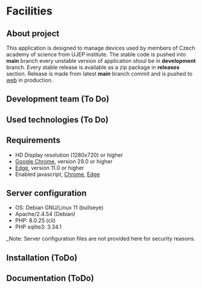 # Facilities

## About project
This application is designed to manage devices used by members of Czech academy of science from UJEP institute. The stable code is pushed into **main** branch every unstable version of application shoul be in **development** branch. Every stable release is available as a zip package in **releases** section. Release is made from latest **main** branch commit and is pushed to [web](https://facility.ujep.cz) in production.

## Development team (To Do)

## Used technologies (To Do)

## Requirements
- HD Display resolution (1280x720) or higher
- [Google Chrome](https://www.google.com/intl/cs_CZ/chrome/), version 29.0 or higher
- [Edge](https://www.microsoft.com/cs-cz/edge?form=MA13FJ#evergreen), version 11.0 or higher
- Enabled javascript, [Chrome](https://support.google.com/adsense/answer/12654?hl=en), [Edge](https://www.whatismybrowser.com/guides/how-to-enable-javascript/edge)

## Server configuration
- OS: Debian GNU/Linux 11 (bullseye)
- Apache/2.4.54 (Debian)
- PHP: 8.0.25 (cli)
- PHP sqlite3: 3.34.1

_Note: Server configuration files are not provided here for security reasons. 

## Installation (ToDo)

## Documentation (ToDo)

